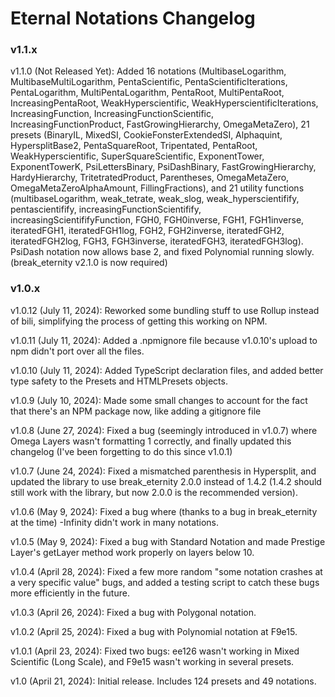 # Eternal Notations Changelog

### v1.1.x

v1.1.0 (Not Released Yet): Added 16 notations (MultibaseLogarithm, MultibaseMultiLogarithm, PentaScientific, PentaScientificIterations, PentaLogarithm, MultiPentaLogarithm, PentaRoot, MultiPentaRoot, IncreasingPentaRoot, WeakHyperscientific, WeakHyperscientificIterations, IncreasingFunction, IncreasingFunctionScientific, IncreasingFunctionProduct, FastGrowingHierarchy, OmegaMetaZero), 21 presets (BinaryIL, MixedSI, CookieFonsterExtendedSI, Alphaquint, HypersplitBase2, PentaSquareRoot, Tripentated, PentaRoot, WeakHyperscientific, SuperSquareScientific, ExponentTower, ExponentTowerK, PsiLettersBinary, PsiDashBinary, FastGrowingHierarchy, HardyHierarchy, TritetratedProduct, Parentheses, OmegaMetaZero, OmegaMetaZeroAlphaAmount, FillingFractions), and 21 utility functions (multibaseLogarithm, weak_tetrate, weak_slog, weak_hyperscientifify, pentascientifify, increasingFunctionScientifify, increasingScientififyFunction, FGH0, FGH0inverse, FGH1, FGH1inverse, iteratedFGH1, iteratedFGH1log, FGH2, FGH2inverse, iteratedFGH2, iteratedFGH2log, FGH3, FGH3inverse, iteratedFGH3, iteratedFGH3log). PsiDash notation now allows base 2, and fixed Polynomial running slowly. (break_eternity v2.1.0 is now required)

### v1.0.x

v1.0.12 (July 11, 2024): Reworked some bundling stuff to use Rollup instead of bili, simplifying the process of getting this working on NPM.

v1.0.11 (July 11, 2024): Added a .npmignore file because v1.0.10's upload to npm didn't port over all the files.

v1.0.10 (July 11, 2024): Added TypeScript declaration files, and added better type safety to the Presets and HTMLPresets objects.

v1.0.9 (July 10, 2024): Made some small changes to account for the fact that there's an NPM package now, like adding a gitignore file

v1.0.8 (June 27, 2024): Fixed a bug (seemingly introduced in v1.0.7) where Omega Layers wasn't formatting 1 correctly, and finally updated this changelog (I've been forgetting to do this since v1.0.1)

v1.0.7 (June 24, 2024): Fixed a mismatched parenthesis in Hypersplit, and updated the library to use break_eternity 2.0.0 instead of 1.4.2 (1.4.2 should still work with the library, but now 2.0.0 is the recommended version).

v1.0.6 (May 9, 2024): Fixed a bug where (thanks to a bug in break_eternity at the time) -Infinity didn't work in many notations.

v1.0.5 (May 9, 2024): Fixed a bug with Standard Notation and made Prestige Layer's getLayer method work properly on layers below 10.

v1.0.4 (April 28, 2024): Fixed a few more random "some notation crashes at a very specific value" bugs, and added a testing script to catch these bugs more efficiently in the future.

v1.0.3 (April 26, 2024): Fixed a bug with Polygonal notation.

v1.0.2 (April 25, 2024): Fixed a bug with Polynomial notation at F9e15.

v1.0.1 (April 23, 2024): Fixed two bugs: ee126 wasn't working in Mixed Scientific (Long Scale), and F9e15 wasn't working in several presets.

v1.0 (April 21, 2024): Initial release. Includes 124 presets and 49 notations.